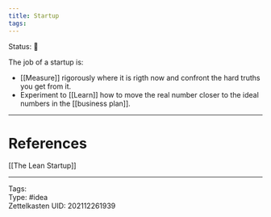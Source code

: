 ```yaml
---
title: Startup
tags: 
---
```

Status: 🌱

The job of a startup is:
- [[Measure]] rigorously where it is rigth now and confront the hard truths you get from it.
- Experiment to [[Learn]] how to move the real number closer to the ideal numbers in the [[business plan]].

---
# References
[[The Lean Startup]]

---
Tags:  
Type: #idea  
Zettelkasten UID: 202112261939  